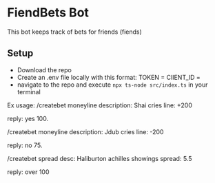 # FiendBets Bot

This bot keeps track of bets for friends (fiends)

## Setup

- Download the repo
- Create an .env file locally with this format:
  TOKEN = <the token>
  ClIENT_ID = <the client id>
- navigate to the repo and execute `npx ts-node src/index.ts` in your terminal

Ex usage:
/createbet moneyline description: Shai cries line: +200

reply: yes 100.

/createbet moneyline description: Jdub cries line: -200

reply: no 75.

/createbet spread desc: Haliburton achilles showings spread: 5.5

reply: over 100
